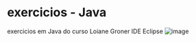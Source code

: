 # exercicios - Java
exercicios em Java do curso Loiane Groner IDE Eclipse
![image](https://user-images.githubusercontent.com/86692269/165938935-963ef237-96f1-4289-a3fd-65727c578c40.png)
